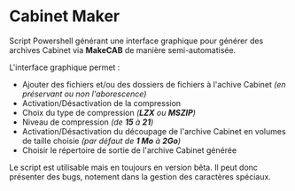# Cabinet Maker

Script Powershell générant une interface graphique pour générer des archives Cabinet via **MakeCAB** de manière semi-automatisée.

L'interface graphique permet :

- Ajouter des fichiers et/ou des dossiers de fichiers à l'achive Cabinet _(en préservant ou non l'aborescence)_
- Activation/Désactivation de la compression
- Choix du type de compression _(**LZX** ou **MSZIP**)_
- Niveau de compression _(de **15** à **21**)_
- Activation/Désactivation du découpage de l'archive Cabinet en volumes de taille choisie _(par défaut de **1 Mo** à **2Go**)_
- Choisir le répertoire de sortie de l'archive Cabinet générée

Le script est utilisable mais en toujours en version bêta. Il peut donc présenter des bugs, notement dans la gestion des caractères spéciaux.
